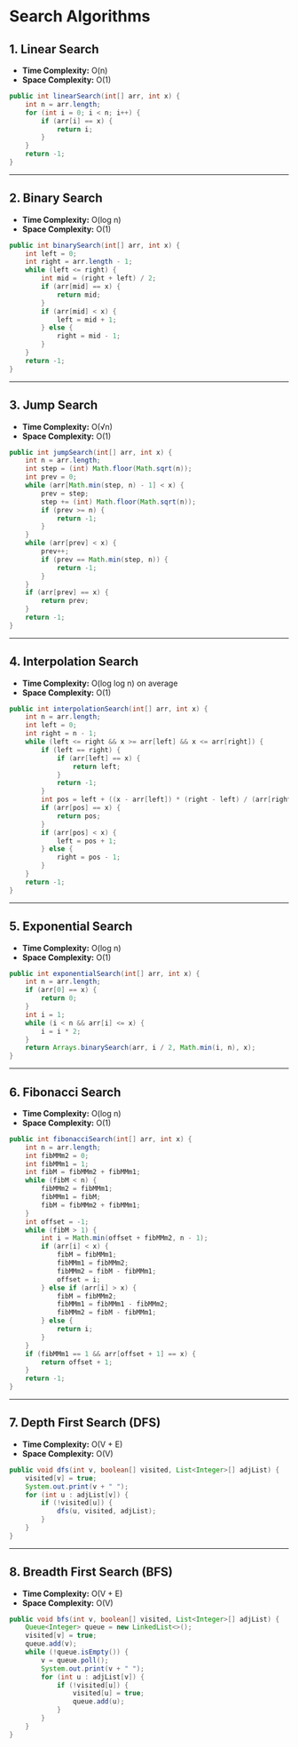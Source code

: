 # Search Algorithms

##  1. Linear Search

- **Time Complexity:** O(n)
- **Space Complexity:** O(1)

```java
public int linearSearch(int[] arr, int x) {
    int n = arr.length;
    for (int i = 0; i < n; i++) {
        if (arr[i] == x) {
            return i;
        }
    }
    return -1;
}
```

---

##  2. Binary Search

- **Time Complexity:** O(log n)
- **Space Complexity:** O(1)

```java
public int binarySearch(int[] arr, int x) {
    int left = 0;
    int right = arr.length - 1;
    while (left <= right) {
        int mid = (right + left) / 2;
        if (arr[mid] == x) {
            return mid;
        }
        if (arr[mid] < x) {
            left = mid + 1;
        } else {
            right = mid - 1;
        }
    }
    return -1;
}
```

---

##  3. Jump Search

- **Time Complexity:** O(√n)
- **Space Complexity:** O(1)

```java
public int jumpSearch(int[] arr, int x) {
    int n = arr.length;
    int step = (int) Math.floor(Math.sqrt(n));
    int prev = 0;
    while (arr[Math.min(step, n) - 1] < x) {
        prev = step;
        step += (int) Math.floor(Math.sqrt(n));
        if (prev >= n) {
            return -1;
        }
    }
    while (arr[prev] < x) {
        prev++;
        if (prev == Math.min(step, n)) {
            return -1;
        }
    }
    if (arr[prev] == x) {
        return prev;
    }
    return -1;
}
```

---

##  4. Interpolation Search

- **Time Complexity:** O(log log n) on average
- **Space Complexity:** O(1)

```java
public int interpolationSearch(int[] arr, int x) {
    int n = arr.length;
    int left = 0;
    int right = n - 1;
    while (left <= right && x >= arr[left] && x <= arr[right]) {
        if (left == right) {
            if (arr[left] == x) {
                return left;
            }
            return -1;
        }
        int pos = left + ((x - arr[left]) * (right - left) / (arr[right] - arr[left]));
        if (arr[pos] == x) {
            return pos;
        }
        if (arr[pos] < x) {
            left = pos + 1;
        } else {
            right = pos - 1;
        }
    }
    return -1;
}
```

---

##  5. Exponential Search

- **Time Complexity:** O(log n)
- **Space Complexity:** O(1)

```java
public int exponentialSearch(int[] arr, int x) {
    int n = arr.length;
    if (arr[0] == x) {
        return 0;
    }
    int i = 1;
    while (i < n && arr[i] <= x) {
        i = i * 2;
    }
    return Arrays.binarySearch(arr, i / 2, Math.min(i, n), x);
}
```

---

##  6. Fibonacci Search

- **Time Complexity:** O(log n)
- **Space Complexity:** O(1)

```java
public int fibonacciSearch(int[] arr, int x) {
    int n = arr.length;
    int fibMMm2 = 0;
    int fibMMm1 = 1;
    int fibM = fibMMm2 + fibMMm1;
    while (fibM < n) {
        fibMMm2 = fibMMm1;
        fibMMm1 = fibM;
        fibM = fibMMm2 + fibMMm1;
    }
    int offset = -1;
    while (fibM > 1) {
        int i = Math.min(offset + fibMMm2, n - 1);
        if (arr[i] < x) {
            fibM = fibMMm1;
            fibMMm1 = fibMMm2;
            fibMMm2 = fibM - fibMMm1;
            offset = i;
        } else if (arr[i] > x) {
            fibM = fibMMm2;
            fibMMm1 = fibMMm1 - fibMMm2;
            fibMMm2 = fibM - fibMMm1;
        } else {
            return i;
        }
    }
    if (fibMMm1 == 1 && arr[offset + 1] == x) {
        return offset + 1;
    }
    return -1;
}
```

---

## 7. Depth First Search (DFS)

- **Time Complexity:** O(V + E)
- **Space Complexity:** O(V)

```java
public void dfs(int v, boolean[] visited, List<Integer>[] adjList) {
    visited[v] = true;
    System.out.print(v + " ");
    for (int u : adjList[v]) {
        if (!visited[u]) {
            dfs(u, visited, adjList);
        }
    }
}
```

---

## 8. Breadth First Search (BFS)

- **Time Complexity:** O(V + E)
- **Space Complexity:** O(V)

```java
public void bfs(int v, boolean[] visited, List<Integer>[] adjList) {
    Queue<Integer> queue = new LinkedList<>();
    visited[v] = true;
    queue.add(v);
    while (!queue.isEmpty()) {
        v = queue.poll();
        System.out.print(v + " ");
        for (int u : adjList[v]) {
            if (!visited[u]) {
                visited[u] = true;
                queue.add(u);
            }
        }
    }
}
```

